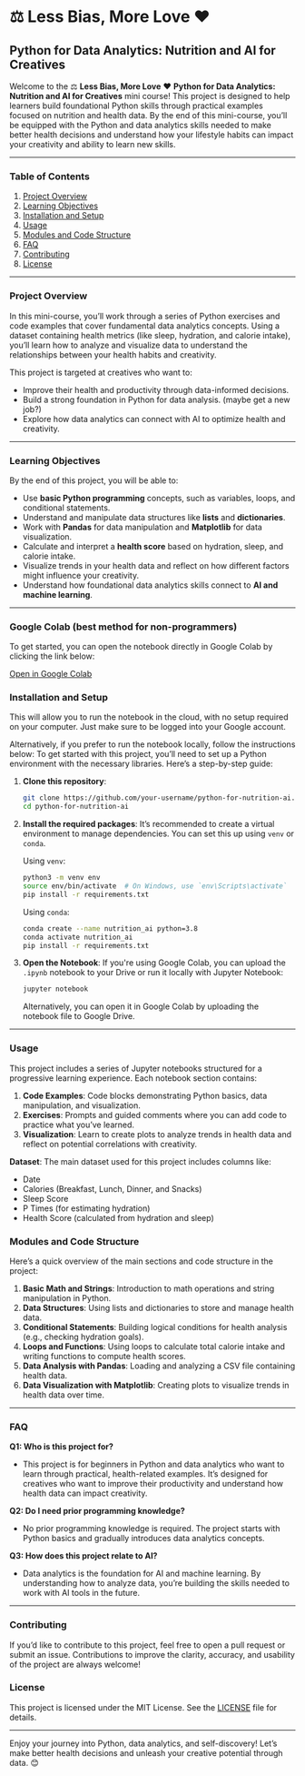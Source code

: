 # ⚖️ Less Bias, More Love ❤️
## Python for Data Analytics: Nutrition and AI for Creatives

Welcome to the ⚖️ **Less Bias, More Love** ❤️ **Python for Data Analytics: Nutrition and AI for Creatives** mini course! This project is designed to help learners build foundational Python skills through practical examples focused on nutrition and health data. By the end of this mini-course, you’ll be equipped with the Python and data analytics skills needed to make better health decisions and understand how your lifestyle habits can impact your creativity and ability to learn new skills.

---

### Table of Contents
1. [Project Overview](#project-overview)
2. [Learning Objectives](#learning-objectives)
3. [Installation and Setup](#installation-and-setup)
4. [Usage](#usage)
5. [Modules and Code Structure](#modules-and-code-structure)
6. [FAQ](#faq)
7. [Contributing](#contributing)
8. [License](#license)

---

### Project Overview

In this mini-course, you’ll work through a series of Python exercises and code examples that cover fundamental data analytics concepts. Using a dataset containing health metrics (like sleep, hydration, and calorie intake), you’ll learn how to analyze and visualize data to understand the relationships between your health habits and creativity.

This project is targeted at creatives who want to:
- Improve their health and productivity through data-informed decisions.
- Build a strong foundation in Python for data analysis. (maybe get a new job?)
- Explore how data analytics can connect with AI to optimize health and creativity.

---

### Learning Objectives

By the end of this project, you will be able to:
- Use **basic Python programming** concepts, such as variables, loops, and conditional statements.
- Understand and manipulate data structures like **lists** and **dictionaries**.
- Work with **Pandas** for data manipulation and **Matplotlib** for data visualization.
- Calculate and interpret a **health score** based on hydration, sleep, and calorie intake.
- Visualize trends in your health data and reflect on how different factors might influence your creativity.
- Understand how foundational data analytics skills connect to **AI and machine learning**.

---

### Google Colab (best method for non-programmers)

To get started, you can open the notebook directly in Google Colab by clicking the link below:

[Open in Google Colab](https://colab.research.google.com/drive/1HWx-qB7e-fnu_hGiUNJYEb41mCM1Nzu_)

### Installation and Setup

This will allow you to run the notebook in the cloud, with no setup required on your computer. Just make sure to be logged into your Google account.

Alternatively, if you prefer to run the notebook locally, follow the instructions below:
To get started with this project, you’ll need to set up a Python environment with the necessary libraries. Here’s a step-by-step guide:

1. **Clone this repository**:
   ```bash
   git clone https://github.com/your-username/python-for-nutrition-ai.git
   cd python-for-nutrition-ai
   ```

2. **Install the required packages**:
   It’s recommended to create a virtual environment to manage dependencies. You can set this up using `venv` or `conda`.

   Using `venv`:
   ```bash
   python3 -m venv env
   source env/bin/activate  # On Windows, use `env\Scripts\activate`
   pip install -r requirements.txt
   ```

   Using `conda`:
   ```bash
   conda create --name nutrition_ai python=3.8
   conda activate nutrition_ai
   pip install -r requirements.txt
   ```

3. **Open the Notebook**:
   If you're using Google Colab, you can upload the `.ipynb` notebook to your Drive or run it locally with Jupyter Notebook:
   ```bash
   jupyter notebook
   ```
   Alternatively, you can open it in Google Colab by uploading the notebook file to Google Drive.

---

### Usage

This project includes a series of Jupyter notebooks structured for a progressive learning experience. Each notebook section contains:

1. **Code Examples**: Code blocks demonstrating Python basics, data manipulation, and visualization.
2. **Exercises**: Prompts and guided comments where you can add code to practice what you’ve learned.
3. **Visualization**: Learn to create plots to analyze trends in health data and reflect on potential correlations with creativity.

**Dataset**: The main dataset used for this project includes columns like:
   - Date
   - Calories (Breakfast, Lunch, Dinner, and Snacks)
   - Sleep Score
   - P Times (for estimating hydration)
   - Health Score (calculated from hydration and sleep)

### Modules and Code Structure

Here’s a quick overview of the main sections and code structure in the project:

1. **Basic Math and Strings**: Introduction to math operations and string manipulation in Python.
2. **Data Structures**: Using lists and dictionaries to store and manage health data.
3. **Conditional Statements**: Building logical conditions for health analysis (e.g., checking hydration goals).
4. **Loops and Functions**: Using loops to calculate total calorie intake and writing functions to compute health scores.
5. **Data Analysis with Pandas**: Loading and analyzing a CSV file containing health data.
6. **Data Visualization with Matplotlib**: Creating plots to visualize trends in health data over time.

---

### FAQ

**Q1: Who is this project for?**
   - This project is for beginners in Python and data analytics who want to learn through practical, health-related examples. It’s designed for creatives who want to improve their productivity and understand how health data can impact creativity.

**Q2: Do I need prior programming knowledge?**
   - No prior programming knowledge is required. The project starts with Python basics and gradually introduces data analytics concepts.

**Q3: How does this project relate to AI?**
   - Data analytics is the foundation for AI and machine learning. By understanding how to analyze data, you’re building the skills needed to work with AI tools in the future.

---

### Contributing

If you’d like to contribute to this project, feel free to open a pull request or submit an issue. Contributions to improve the clarity, accuracy, and usability of the project are always welcome!

### License

This project is licensed under the MIT License. See the [LICENSE](LICENSE) file for details.

---

Enjoy your journey into Python, data analytics, and self-discovery! Let’s make better health decisions and unleash your creative potential through data. 😊
